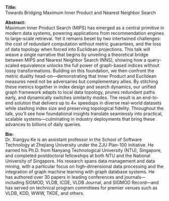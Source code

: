 **Title:**
<br/> Towards Bridging Maximum Inner Product and Nearest Neighbor Search


**Abstract:**
<br/> Maximum Inner Product Search (MIPS) has emerged as a central primitive in modern data systems, powering applications from recommendation engines to large-scale retrieval. Yet it remains beset by two intertwined challenges: the cost of redundant computation without metric guarantees, and the loss of data topology when forced into Euclidean projections. This talk will weave a single narrative that begins by unveiling a theoretical bridge between MIPS and Nearest Neighbor Search (NNS), showing how a query-scaled equivalence unlocks the full power of graph-based indices without lossy transformations. Building on this foundation, we then confront the metric duality head-on—demonstrating that Inner Product and Euclidean measures need not be adversaries but complementary allies. By stitching these metrics together in index design and search dynamics, our unified graph framework adapts to local data topology, prunes redundant paths early, and dynamically switches similarity modes. The result is an end-to-end solution that delivers up to 4× speedups in diverse real-world datasets while slashing index size and preserving topological fidelity. Throughout the talk, you’ll see how foundational insights translate seamlessly into practical, scalable systems—culminating in industry deployments that bring these advances to billions of daily queries.


**Bio:**
<br/>Dr. Xiangyu Ke is an assistant professor in the School of Software Technology at Zhejiang University under the ZJU Plan-100 initiative. He earned his Ph.D. from Nanyang Technological University (NTU), Singapore, and completed postdoctoral fellowships at both NTU and the National University of Singapore. His research spans data management and data mining, with a particular focus on high-dimensional data processing and the integration of graph machine learning with graph database systems. He has authored over 30 papers in leading conferences and journals—including SIGMOD, VLDB, ICDE, VLDB Journal, and SIGMOD Record—and has served on technical program committees for premier venues such as VLDB, KDD, WWW, TKDE, and others.